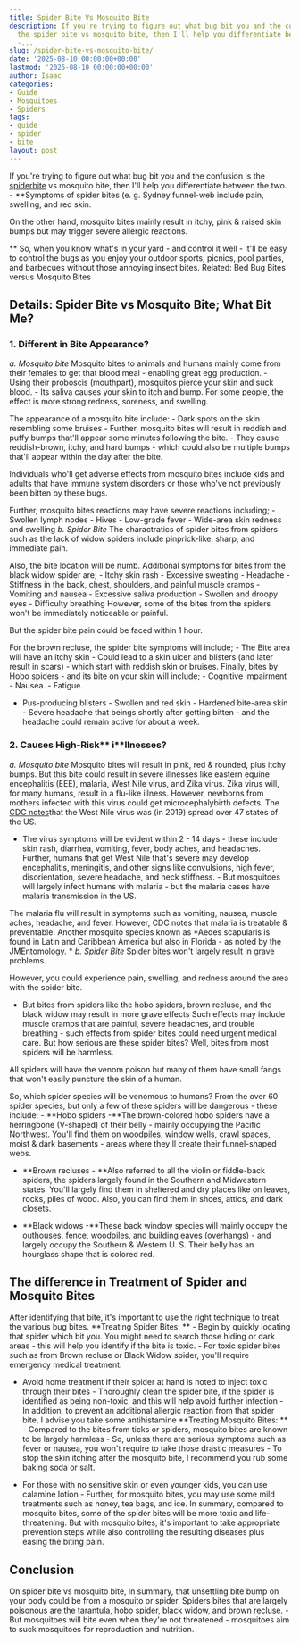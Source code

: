 ```yaml
---
title: Spider Bite Vs Mosquito Bite
description: If you're trying to figure out what bug bit you and the confusion is
  the spider bite vs mosquito bite, then I'll help you differentiate between the two.
  -...
slug: /spider-bite-vs-mosquito-bite/
date: '2025-08-10 00:00:00+00:00'
lastmod: '2025-08-10 00:00:00+00:00'
author: Isaac
categories:
- Guide
- Mosquitoes
- Spiders
tags:
- guide
- spider
- bite
layout: post
---
```

If you're trying to figure out what bug bit you and the confusion is the [spider](https://pestpolicy.com/can-you-drown-a-spider/)[bite](https://pestpolicy.com/spider-bite-vs-bed-bug-bite/) vs mosquito bite, then I'll help you differentiate between the two. - **Symptoms of spider bites (e. g. Sydney funnel-web include pain, swelling, and red skin.

On the other hand, mosquito bites mainly result in itchy, pink & raised skin bumps but may trigger severe allergic reactions.

** So, when you know what's in your yard - and control it well - it'll be easy to control the bugs as you enjoy your outdoor sports, picnics, pool parties, and barbecues without those annoying insect bites. Related: Bed Bug Bites versus Mosquito Bites

##  Details: Spider Bite vs Mosquito Bite; What Bit Me?

###  1. Different in Bite Appearance?

*a. Mosquito bite* Mosquito bites to animals and humans mainly come from their females to get that blood meal - enabling great egg production. - Using their proboscis (mouthpart), mosquitos pierce your skin and suck blood. - Its saliva causes your skin to itch and bump. For some people, the effect is more strong redness, soreness, and swelling.

The appearance of a mosquito bite include: - Dark spots on the skin resembling some bruises - Further, mosquito bites will result in reddish and puffy bumps that'll appear some minutes following the bite. - They cause reddish-brown, itchy, and hard bumps - which could also be multiple bumps that'll appear within the day after the bite.

Individuals who'll get adverse effects from mosquito bites include kids and adults that have immune system disorders or those who've not previously been bitten by these bugs.

Further, mosquito bites reactions may have severe reactions including; - Swollen lymph nodes - Hives - Low-grade fever - Wide-area skin redness and swelling *b. Spider Bite* The charactratics of spider bites from spiders such as the lack of widow spiders include pinprick-like, sharp, and immediate pain.

Also, the bite location will be numb. Additional symptoms for bites from the black widow spider are; - Itchy skin rash - Excessive sweating - Headache - Stiffness in the back, chest, shoulders, and painful muscle cramps - Vomiting and nausea - Excessive saliva production - Swollen and droopy eyes - Difficulty breathing However, some of the bites from the spiders won't be immediately noticeable or painful.

But the spider bite pain could be faced within 1 hour.

For the brown recluse, the spider bite symptoms will include; - The Bite area will have an itchy skin - Could lead to a skin ulcer and blisters (and later result in scars) - which start with reddish skin or bruises. Finally, bites by Hobo spiders - and its bite on your skin will include; - Cognitive impairment - Nausea. - Fatigue.

- Pus-producing blisters - Swollen and red skin - Hardened bite-area skin - Severe headache that beings shortly after getting bitten - and the headache could remain active for about a week.

###  2. Causes High-Risk** i**llnesses?

*a. Mosquito bite* Mosquito bites will result in pink, red & rounded, plus itchy bumps. But this bite could result in severe illnesses like eastern equine encephalitis (EEE), malaria, West Nile virus, and Zika virus. Zika virus will, for many humans, result in a flu-like illness. However, newborns from mothers infected with this virus could get microcephalybirth defects. The [CDC notes](https://pestpolicy.com)that the West Nile virus was (in 2019) spread over 47 states of the US.

- The virus symptoms will be evident within 2 - 14 days - these include skin rash, diarrhea, vomiting, fever, body aches, and headaches. Further, humans that get West Nile that's severe may develop encephalitis, meningitis, and other signs like convulsions, high fever, disorientation, severe headache, and neck stiffness. - But mosquitoes will largely infect humans with malaria - but the malaria cases have malaria transmission in the US.

The malaria flu will result in symptoms such as vomiting, nausea, muscle aches, headache, and fever. However, CDC notes that malaria is treatable & preventable. Another mosquito species known as *Aedes scapularis is found in Latin and Caribbean America but also in Florida - as noted by the JMEntomology. * *b. Spider Bite* Spider bites won't largely result in grave problems.

However, you could experience pain, swelling, and redness around the area with the spider bite.

- But bites from spiders like the hobo spiders, brown recluse, and the black widow may result in more grave effects Such effects may include muscle cramps that are painful, severe headaches, and trouble breathing - such effects from spider bites could need urgent medical care. But how serious are these spider bites? Well, bites from most spiders will be harmless.

All spiders will have the venom poison but many of them have small fangs that won't easily puncture the skin of a human.

So, which spider species will be venomous to humans? From the over 60 spider species, but only a few of these spiders will be dangerous - these include: - **Hobo spiders -**The brown-colored hobo spiders have a herringbone (V-shaped) of their belly - mainly occupying the Pacific Northwest. You'll find them on woodpiles, window wells, crawl spaces, moist & dark basements - areas where they'll create their funnel-shaped webs.

- **Brown recluses - **Also referred to all the violin or fiddle-back spiders, the spiders largely found in the Southern and Midwestern states. You'll largely find them in sheltered and dry places like on leaves, rocks, piles of wood. Also, you can find them in shoes, attics, and dark closets.

- **Black widows -**These back window species will mainly occupy the outhouses, fence, woodpiles, and building eaves (overhangs) - and largely occupy the Southern & Western U. S. Their belly has an hourglass shape that is colored red.

##  The difference in Treatment of Spider and Mosquito Bites

After identifying that bite, it's important to use the right technique to treat the various bug bites. **Treating Spider Bites: ** - Begin by quickly locating that spider which bit you. You might need to search those hiding or dark areas - this will help you identify if the bite is toxic. - For toxic spider bites such as from Brown recluse or Black Widow spider, you'll require emergency medical treatment.

- Avoid home treatment if their spider at hand is noted to inject toxic through their bites - Thoroughly clean the spider bite, if the spider is identified as being non-toxic, and this will help avoid further infection - In addition, to prevent an additional allergic reaction from that spider bite, I advise you take some antihistamine **Treating Mosquito Bites: ** - Compared to the bites from ticks or spiders, mosquito bites are known to be largely harmless - So, unless there are serious symptoms such as fever or nausea, you won't require to take those drastic measures - To stop the skin itching after the mosquito bite, I recommend you rub some baking soda or salt.

- For those with no sensitive skin or even younger kids, you can use calamine lotion - Further, for mosquito bites, you may use some mild treatments such as honey, tea bags, and ice. In summary, compared to mosquito bites, some of the spider bites will be more toxic and life-threatening. But with mosquito bites, it's important to take appropriate prevention steps while also controlling the resulting diseases plus easing the biting pain.

##  Conclusion

On spider bite vs mosquito bite, in summary, that unsettling bite bump on your body could be from a mosquito or spider. Spiders bites that are largely poisonous are the tarantula, hobo spider, black widow, and brown recluse. - But mosquitoes will bite even when they're not threatened - mosquitoes aim to suck mosquitoes for reproduction and nutrition.